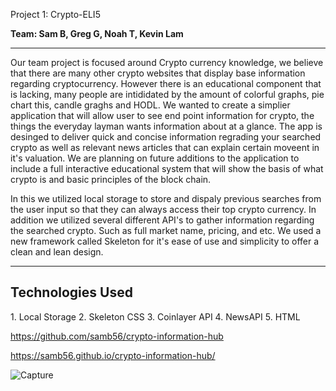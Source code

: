 Project 1: Crypto-ELI5

<strong>Team: Sam B, Greg G, Noah T, Kevin Lam</strong>
<hr>

Our team project is focused around Crypto currency knowledge, we believe that there are many other crypto websites that display base information regarding cryptocurrency. However there is an educational component that is lacking, many people are intididated by the amount of colorful graphs, pie chart this, candle graghs and HODL. We wanted to create a simplier application that will allow user to see end point information for crypto, the things the everyday layman wants information about at a glance. The app is desinged to deliver quick and concise information regrading your searched crypto as well as relevant news articles that can explain certain moveent in it's valuation. We are planning on future additions to the application to include a full interactive educational system that will show the basis of what crypto is and basic principles of the block chain. 

In this we utilized local storage to store and dispaly previous searches from the user input so that they can always access their top crypto currency. In addition we utilized several different API's to gather information regarding the searched crypto. Such as full market name, pricing, and etc. We used a new framework called Skeleton for it's ease of use and simplicity to offer a clean and lean design. 
<hr>


<h2> Technologies Used</h2>
1. Local Storage
2. Skeleton CSS
3. Coinlayer API
4. NewsAPI
5. HTML




https://github.com/samb56/crypto-information-hub

https://samb56.github.io/crypto-information-hub/



![Capture](https://user-images.githubusercontent.com/3208213/172228705-69e7e0da-e839-4dd0-b4c5-5c809d5cebc8.PNG)
